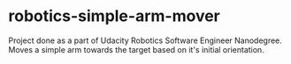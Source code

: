 # robotics-simple-arm-mover
Project done as a part of Udacity Robotics Software Engineer Nanodegree. Moves a simple arm towards the target based on it's initial orientation.
